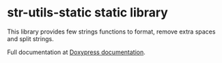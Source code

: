 # str-utils-static static library

This library provides few strings functions to format, remove extra spaces and split strings.

Full documentation at <a href="https://github.com/krisk78/str-utils-static/blob/c5c1785e717d148d5af6c8987b7d8fa04e0cfa20/docs/html/index.html" target="_blank">Doxypress documentation</a>.
